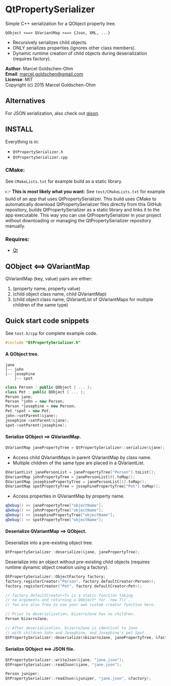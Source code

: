 # QtPropertySerializer

Simple C++ serialization for a QObject property tree.

    QObject <==> QVariantMap <==> {Json, XML, ...}

* Recursively serializes child objects.
* ONLY serializes properties (ignores other class members).
* Dynamic runtime creation of child objects during deserialization (requires factory).

**Author**: Marcel Goldschen-Ohm  
**Email**:  <marcel.goldschen@gmail.com>  
**License**: MIT  
Copyright (c) 2015 Marcel Goldschen-Ohm  

## Alternatives

For JSON serialization, also check out [qjson](https://github.com/flavio/qjson).

## INSTALL

Everything is in:

* `QtPropertySerializer.h`
* `QtPropertySerializer.cpp`

### CMake:

See `CMakeLists.txt` for example build as a static library.

:point_right: **This is most likely what you want:** See `test/CMakeLists.txt` for example build of an app that uses QtPropertySerializer. This build uses CMake to automatically download QtPropertySerializer files directly from this GitHub repository, builds QtPropertySerializer as a static library and links it to the app executable. This way you can use QtPropertySerializer in your project without downloading or managing the QtPropertySerializer repository manually.

### Requires:

* [Qt](http://www.qt.io)

## QObject <==> QVariantMap

QVariantMap (key, value) pairs are either:

1. (property name, property value)
2. (child object class name, child QVariantMap)
3. (child object class name, QVariantList of QVariantMaps for multiple children of the same type)

## Quick start code snippets

See `test.h/cpp` for complete example code.

```cpp
#include "QtPropertySerializer.h"
```

#### A QObject tree.

    jane
    |-- john
    |-- josephine
        |-- spot

```cpp
class Person : public QObject { ... };
class Pet : public QObject { ... };
Person jane;
Person *john = new Person;
Person *josephine = new Person;
Pet *spot = new Pet;
john->setParent(&jane);
josephine->setParent(&jane);
spot->setParent(josephine);
```

#### Serialize QObject ==> QVariantMap.

```cpp
QVariantMap janePropertyTree = QtPropertySerializer::serialize(&jane);
```

* Access child QVariantMaps in parent QVariantMap by class name.
* Multiple children of the same type are placed in a QVariantList.

```cpp
QVariantList janePersonList = janePropertyTree["Person"].toList();
QVariantMap johnPropertyTree = janePersonList[0].toMap();
QVariantMap josephinePropertyTree = janePersonList[1].toMap();
QVariantMap spotPropertyTree = josephinePropertyTree["Pet"].toMap();
```

* Access properties in QVariantMap by property name.

```cpp
qDebug() << janePropertyTree["objectName"];
qDebug() << johnPropertyTree["objectName"];
qDebug() << josephinePropertyTree["objectName"];
qDebug() << spotPropertyTree["objectName"];
```

#### Deserialize QVariantMap ==> QObject.

Deserialize into a pre-existing object tree.

```cpp
QtPropertySerializer::deserialize(&jane, janePropertyTree);
```

Deserialize into an object without pre-existing child objects (requires runtime dynamic object creation using a factory).

```cpp
QtPropertySerializer::ObjectFactory factory;
factory.registerCreator("Person", factory.defaultCreator<Person>);
factory.registerCreator("Pet", factory.defaultCreator<Pet>);

// factory.defaultCreator<T> is a static function taking
// no arguments and returning a QObject* for `new T()`.
// You are also free to use your own custom creator function here.

// Prior to deserialization, bizarroJane has no children.
Person bizarroJane;

// After deserialization, bizarroJane is identical to Jane
// with children John and Josephine, and Josephine's pet Spot.
QtPropertySerializer::deserialize(&bizarroJane, janePropertyTree, &factory);
```

#### Serialize QObject <==> JSON file.

```cpp
QtPropertySerializer::writeJson(&jane, "jane.json");
QtPropertySerializer::readJson(&jane, "jane.json");

Person juniper;
QtPropertySerializer::readJson(&juniper, "jane.json", &factory);
```
